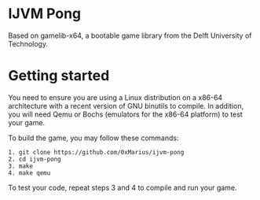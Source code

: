 IJVM Pong
===========

Based on gamelib-x64, a bootable game library from the Delft University of Technology.

Getting started
===========
You need to ensure you are using a Linux distribution on a x86-64 architecture with a recent version of GNU binutils to compile. In addition, you will need Qemu or Bochs (emulators for the x86-64 platform) to test your game.

To build the game, you may follow these commands:
```
1. git clone https://github.com/0xMarius/ijvm-pong
2. cd ijvm-pong
3. make
4. make qemu
```

To test your code, repeat steps 3 and 4 to compile and run your game.
